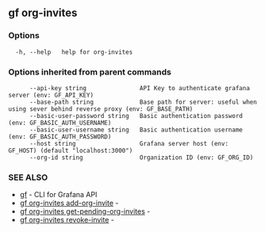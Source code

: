 ## gf org-invites



### Options

```
  -h, --help   help for org-invites
```

### Options inherited from parent commands

```
      --api-key string               API Key to authenticate grafana server (env: GF_API_KEY)
      --base-path string             Base path for server: useful when using sever behind reverse proxy (env: GF_BASE_PATH)
      --basic-user-password string   Basic authentication password (env: GF_BASIC_AUTH_USERNAME)
      --basic-user-username string   Basic authentication username (env: GF_BASIC_AUTH_PASSWORD)
      --host string                  Grafana server host (env: GF_HOST) (default "localhost:3000")
      --org-id string                Organization ID (env: GF_ORG_ID)
```

### SEE ALSO

* [gf](gf.md)	 - CLI for Grafana API
* [gf org-invites add-org-invite](gf_org-invites_add-org-invite.md)	 - 
* [gf org-invites get-pending-org-invites](gf_org-invites_get-pending-org-invites.md)	 - 
* [gf org-invites revoke-invite](gf_org-invites_revoke-invite.md)	 - 


